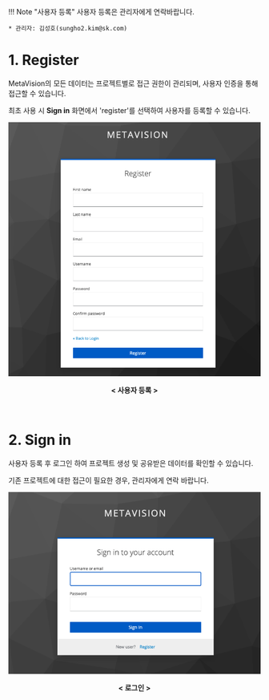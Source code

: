 !!! Note "사용자 등록"
    사용자 등록은 관리자에게 연락바랍니다.

    * 관리자: 김성호(sungho2.kim@sk.com)

# 1. Register
MetaVision의 모든 데이터는 프로젝트별로 접근 권한이 관리되며, 사용자 인증을 통해 접근할 수 있습니다.


최초 사용 시 <b>Sign in</b> 화면에서 'register'를 선택하여 사용자를 등록할 수 있습니다.


![MetaVision2 Register](./images/metavision2_register.png)
<center><b>< 사용자 등록 ></b></center>

<br>
<br>

# 2. Sign in

사용자 등록 후 로그인 하여 프로젝트 생성 및 공유받은 데이터를 확인할 수 있습니다.

기존 프로젝트에 대한 접근이 필요한 경우, 관리자에게 연락 바랍니다.

![MetaVision2 signin](./images/metavision2_login.png)
<center><b>< 로그인 ></b></center>